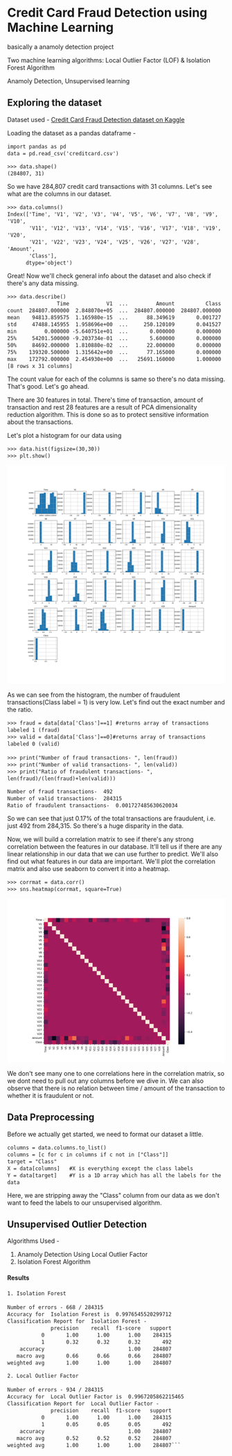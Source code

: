 # Credit Card Fraud Detection using Machine Learning

basically a anamoly detection project 

Two machine learning algorithms: Local Outlier Factor (LOF) & Isolation Forest Algorithm

Anamoly Detection, Unsupervised learning
    
## Exploring the dataset

Dataset used - [Credit Card Fraud Detection dataset on Kaggle](https://www.kaggle.com/mlg-ulb/creditcardfraud/version/3)

Loading the dataset as a pandas dataframe -
```
import pandas as pd
data = pd.read_csv('creditcard.csv')
```

```
>>> data.shape()
(284807, 31)
```
So we have 284,807 credit card transactions with 31 columns. Let's see what are the columns in our dataset.

```
>>> data.columns()
Index(['Time', 'V1', 'V2', 'V3', 'V4', 'V5', 'V6', 'V7', 'V8', 'V9', 'V10',
       'V11', 'V12', 'V13', 'V14', 'V15', 'V16', 'V17', 'V18', 'V19', 'V20',
       'V21', 'V22', 'V23', 'V24', 'V25', 'V26', 'V27', 'V28', 'Amount',
       'Class'],
      dtype='object')
```
Great! Now we'll check general info about the dataset and also check if there's any data missing.
```
>>> data.describe()
                Time            V1  ...         Amount          Class
count  284807.000000  2.848070e+05  ...  284807.000000  284807.000000
mean    94813.859575  1.165980e-15  ...      88.349619       0.001727
std     47488.145955  1.958696e+00  ...     250.120109       0.041527
min         0.000000 -5.640751e+01  ...       0.000000       0.000000
25%     54201.500000 -9.203734e-01  ...       5.600000       0.000000
50%     84692.000000  1.810880e-02  ...      22.000000       0.000000
75%    139320.500000  1.315642e+00  ...      77.165000       0.000000
max    172792.000000  2.454930e+00  ...   25691.160000       1.000000
[8 rows x 31 columns]
```
The count value for each of the columns is same so there's no data missing. That's good. Let's go  ahead.

There are 30 features in total. There's time of transaction, amount of transaction and rest 28 features are a result of PCA dimensionality reduction algorithm. This is done so as to protect sensitive information about the transactions.

Let's plot a histogram for our data using
```
>>> data.hist(figsize=(30,30))
>>> plt.show()
```
![histogram](histogram.png)

As we can see from the histogram, the number of fraudulent transactions(Class label = 1) is very low. Let's find out the exact number and the ratio.

```
>>> fraud = data[data['Class']==1] #returns array of transactions labeled 1 (fraud)
>>> valid = data[data['Class']==0]#returns array of transactions labeled 0 (valid)

>>> print("Number of fraud transactions- ", len(fraud))
>>> print("Number of valid transactions- ", len(valid))
>>> print("Ratio of fraudulent transactions- ", len(fraud)/(len(fraud)+len(valid)))
```

```
Number of fraud transactions-  492
Number of valid transactions-  284315
Ratio of fraudulent transactions-  0.001727485630620034
```

So we can see that just 0.17% of the total transactions are fraudulent, i.e. just 492 from 284,315. So there's a huge disparity in the data.

Now, we will build a correlation matrix to see if there's any strong correlation between the features in our database. It'll tell us if there are any linear relationship in our data that we can use further to predict. We'll also find out what features in our data are important. We'll plot the correlation matrix and also use seaborn to convert it into a heatmap.

```
>>> corrmat = data.corr()   
>>> sns.heatmap(corrmat, square=True)
```
![heatmap](heatmap.png)

We don't see many one to one correlations here in the correlation matrix, so we dont need to pull out any columns before we dive in. We can also observe that there is no relation between time / amount of the transaction to whether it is fraudulent or not. 
## Data Preprocessing 
Before we actually get started, we need to format our dataset a little.

```
columns = data.columns.to_list()
columns = [c for c in columns if c not in ["Class"]]
target = "Class"
X = data[columns]   #X is everything except the class labels
Y = data[target]    #Y is a 1D array which has all the labels for the data
```
Here, we are stripping away the  "Class" column from our data as we don't want to feed the labels to our unsupervised algorithm.

## Unsupervised Outlier Detection
Algorithms Used -
1. Anamoly Detection Using Local Outlier Factor
2. Isolation Forest Algorithm

#### Results
```
1. Isolation Forest 

Number of errors - 668 / 284315
Accuracy for  Isolation Forest is  0.9976545520299712
Classification Report for  Isolation Forest - 
              precision    recall  f1-score   support
           0       1.00      1.00      1.00    284315
           1       0.32      0.32      0.32       492
    accuracy                           1.00    284807
   macro avg       0.66      0.66      0.66    284807
weighted avg       1.00      1.00      1.00    284807
```

```
2. Local Outlier Factor

Number of errors - 934 / 284315
Accuracy for  Local Outlier Factor is  0.9967205862215465
Classification Report for  Local Outlier Factor - 
              precision    recall  f1-score   support
           0       1.00      1.00      1.00    284315
           1       0.05      0.05      0.05       492
    accuracy                           1.00    284807
   macro avg       0.52      0.52      0.52    284807
weighted avg       1.00      1.00      1.00    284807```